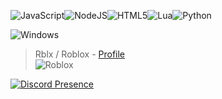 ![JavaScript](https://img.shields.io/badge/javascript-%23323330.svg?style=for-the-badge&logo=javascript&logoColor=%23F7DF1E)![NodeJS](https://img.shields.io/badge/node.js-6DA55F?style=for-the-badge&logo=node.js&logoColor=white)![HTML5](https://img.shields.io/badge/html5-%23E34F26.svg?style=for-the-badge&logo=html5&logoColor=white)![Lua](https://img.shields.io/badge/lua-%232C2D72.svg?style=for-the-badge&logo=lua&logoColor=white)![Python](https://img.shields.io/badge/python-3670A0?style=for-the-badge&logo=python&logoColor=ffdd54)

![Windows](https://img.shields.io/badge/Windows-0078D6?style=for-the-badge&logo=windows&logoColor=white)

> Rblx / Roblox - [Profile](https://www.roblox.com/users/1106314162/profile)<br/>
![Roblox](https://img.shields.io/static/v1?label=Script%20Developer&color=ff69b4)

[![Discord Presence](https://lanyard.cnrad.dev/api/502974588075114509)](https://discord.com/users/502974588075114509)
